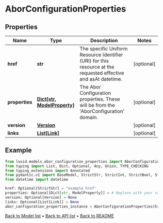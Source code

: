 # AborConfigurationProperties

## Properties
Name | Type | Description | Notes
------------ | ------------- | ------------- | -------------
**href** | **str** | The specific Uniform Resource Identifier (URI) for this resource at the requested effective and asAt datetime. | [optional] 
**properties** | [**Dict[str, ModelProperty]**](ModelProperty.md) | The Abor Configuration properties. These will be from the &#39;AborConfiguration&#39; domain. | [optional] 
**version** | [**Version**](Version.md) |  | [optional] 
**links** | [**List[Link]**](Link.md) |  | [optional] 
## Example

```python
from lusid.models.abor_configuration_properties import AborConfigurationProperties
from typing import List, Dict, Optional, Any, Union, TYPE_CHECKING
from typing_extensions import Annotated
from pydantic.v1 import BaseModel, StrictStr, StrictInt, StrictBool, StrictFloat, StrictBytes, Field, validator, ValidationError, conlist, constr
from datetime import datetime

href: Optional[StrictStr] = "example_href"
properties: Optional[Dict[str, ModelProperty]] = # Replace with your value
version: Optional[Version] = None
links: Optional[List[Link]] = None
abor_configuration_properties_instance = AborConfigurationProperties(href=href, properties=properties, version=version, links=links)

```

[Back to Model list](../README.md#documentation-for-models) &#8226; [Back to API list](../README.md#documentation-for-api-endpoints) &#8226; [Back to README](../README.md)

